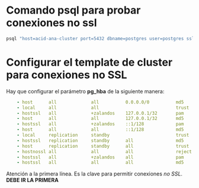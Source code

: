 # Comando psql para probar conexiones no ssl

```sh
psql "host=acid-ana-cluster port=5432 dbname=postgres user=postgres sslmode=disable"
```

# Configurar el template de cluster para conexiones no SSL

Hay que configurar el parámetro **pg_hba** de la siguiente manera:

```yaml
    - host      all             all          0.0.0.0/0          md5
    - local     all             all                             trust
    - hostssl   all             +zalandos    127.0.0.1/32       pam
    - host      all             all          127.0.0.1/32       md5
    - hostssl   all             +zalandos    ::1/128            pam
    - host      all             all          ::1/128            md5
    - local     replication     standby                         trust
    - hostssl   replication     standby      all                md5
    - host      replication     standby      all                trust
    - hostnossl all             all          all                reject
    - hostssl   all             +zalandos    all                pam
    - hostssl   all             all          all                md5
```

Atención a la primera línea. Es la clave para permitir conexiones *no SSL*. **DEBE IR LA PRIMERA**